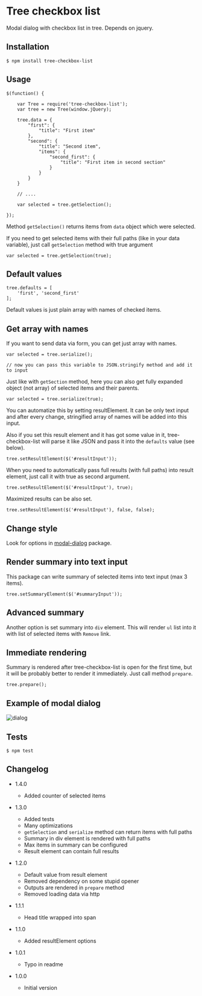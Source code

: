 # Tree checkbox list

Modal dialog with checkbox list in tree.
Depends on jquery.

## Installation

```
$ npm install tree-checkbox-list
```

## Usage

```
$(function() {

	var Tree = require('tree-checkbox-list');
	var tree = new Tree(window.jQuery);

	tree.data = {
		"first": {
			"title": "First item"
		},
		"second": {
			"title": "Second item",
			"items": {
				"second_first": {
					"title": "First item in second section"
				}
			}
		}
	}

	// ....

	var selected = tree.getSelection();

});
```

Method `getSelection()` returns items from `data` object which were selected.

If you need to get selected items with their full paths (like in your data variable), just call `getSelection` method with
true argument

```
var selected = tree.getSelection(true);
```

## Default values

```
tree.defaults = [
	'first', 'second_first'
];
```

Default values is just plain array with names of checked items.

## Get array with names

If you want to send data via form, you can get just array with names.

```
var selected = tree.serialize();

// now you can pass this variable to JSON.stringify method and add it to input
```

Just like with `getSection` method, here you can also get fully expanded object (not array) of selected items and their
parents.

```
var selected = tree.serialize(true);
```

You can automatize this by setting resultElement. It can be only text input and after every change, stringified array
of names will be added into this input.

Also if you set this result element and it has got some value in it, tree-checkbox-list will parse it like JSON and pass it
into the `defaults` value (see below).

```
tree.setResultElement($('#resultInput'));
```

When you need to automatically pass full results (with full paths) into result element, just call it with true as second
argument.

```
tree.setResultElement($('#resultInput'), true);
```

Maximized results can be also set.

```
tree.setResultElement($('#resultInput'), false, false);
```

## Change style

Look for options in [modal-dialog](https://npmjs.org/package/modal-dialog) package.

## Render summary into text input

This package can write summary of selected items into text input (max 3 items).

```
tree.setSummaryElement($('#summaryInput'));
```

## Advanced summary

Another option is set summary into `div` element. This will render `ul` list into it with list of selected items with
`Remove` link.

## Immediate rendering

Summary is rendered after tree-checkbox-list is open for the first time, but it will be probably better to render it
immediately. Just call method `prepare`.

```
tree.prepare();
```

## Example of modal dialog

![dialog](https://raw.github.com/sakren/node-tree-checkbox-list/master/example.png)

## Tests

```
$ npm test
```

## Changelog

* 1.4.0
	+ Added counter of selected items

* 1.3.0
	+ Added tests
	+ Many optimizations
	+ `getSelection` and `serialize` method can return items with full paths
	+ Summary in div element is rendered with full paths
	+ Max items in summary can be configured
	+ Result element can contain full results

* 1.2.0
	+ Default value from result element
	+ Removed dependency on some stupid opener
	+ Outputs are rendered in `prepare` method
	+ Removed loading data via http

* 1.1.1
	+ Head title wrapped into span

* 1.1.0
	+ Added resultElement options

* 1.0.1
	+ Typo in readme

* 1.0.0
	+ Initial version